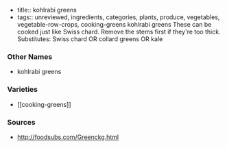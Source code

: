 - title:: kohlrabi greens
- tags:: unreviewed, ingredients, categories, plants, produce, vegetables, vegetable-row-crops, cooking-greens
kohlrabi greens These can be cooked just like Swiss chard. Remove the stems first if they're too thick. Substitutes: Swiss chard OR collard greens OR kale

### Other Names

* kohlrabi greens

### Varieties

* [[cooking-greens]]

### Sources
* http://foodsubs.com/Greenckg.html
